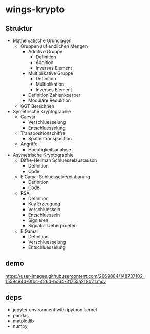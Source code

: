 # wings-krypto

## Struktur
- Mathematische Grundlagen
  - Gruppen auf endlichen Mengen
    - Additive Gruppe
      - Definition
      - Addition
      - Inverses Element
    - Multiplikative Gruppe
      - Definition
      - Multiplikation
      - Inverses Element
    - Definition Zahlenkoerper
    - Modulare Reduktion
  - GGT Berechnen
- Symetrische Kryptographie
  - Caesar
    - Verschluesselung
    - Entschluesselung
  - Transpositionschiffre
    - Spaltentransposition
  - Angriffe
    - Haeufigkeitsanalyse
- Asymetrische Kryptographie
  - Diffie-Hellman Schluesselaustausch
    - Definition
    - Code
  - ElGamal Schluesselvereinbarung
    - Definition
    - Code
  - RSA
  	- Definition
  	- Key Erzeugung
  	- Verschluesseln
  	- Entschluesseln
  	- Signieren
  	- Signatur Ueberpruefen
  - ElGamal
  	- Definition
  	- Verschluesselung
  	- Entschluesselung

## demo
https://user-images.githubusercontent.com/2669884/148737102-1559ce4d-0fbc-426d-bc64-31755a218b21.mov

## deps
- jupyter environment with ipython kernel
- pandas
- matplotlib
- numpy

